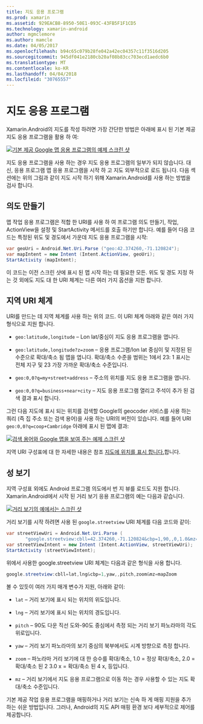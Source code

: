 ```yaml
---
title: 지도 응용 프로그램
ms.prod: xamarin
ms.assetid: 929EACB8-8950-50E1-093C-43FB5F1F1CD5
ms.technology: xamarin-android
author: mgmclemore
ms.author: mamcle
ms.date: 04/05/2017
ms.openlocfilehash: b94c65c079b28fe042a42ec04357c11f3516d205
ms.sourcegitcommit: 945df041e2180cb20af08b83cc703ecd1aedc6b0
ms.translationtype: MT
ms.contentlocale: ko-KR
ms.lasthandoff: 04/04/2018
ms.locfileid: "30765557"
---
```

# <a name="maps-application"></a>지도 응용 프로그램

Xamarin.Android의 지도를 작성 하려면 가장 간단한 방법은 아래에 표시 된 기본 제공 지도 응용 프로그램을 활용 하 여:

[![기본 제공 Google 맵 응용 프로그램의 예제 스크린 샷](maps-application-images/01-mapsapplication.png)](maps-application-images/01-mapsapplication.png#lightbox)

지도 응용 프로그램을 사용 하는 경우 지도 응용 프로그램의 일부가 되지 않습니다. 대신, 응용 프로그램 맵 응용 프로그램을 시작 하 고 지도 외부적으로 로드 됩니다. 다음 섹션에는 위의 그림과 같이 지도 시작 하기 위해 Xamarin.Android를 사용 하는 방법을 검사 합니다.


## <a name="creating-the-intent"></a>의도 만들기

맵 작업 응용 프로그램은 적합 한 URI를 사용 하 여 프로그램 의도 만들기, 작업, ActionView을 설정 및 StartActivity 메서드를 호출 하기만 합니다. 예를 들어 다음 코드는 특정된 위도 및 경도에서 가운데 지도 응용 프로그램을 시작:

```csharp
var geoUri = Android.Net.Uri.Parse ("geo:42.374260,-71.120824");
var mapIntent = new Intent (Intent.ActionView, geoUri);
StartActivity (mapIntent);
```

이 코드는 이전 스크린 샷에 표시 된 맵 시작 하는 데 필요한 모든. 위도 및 경도 지정 하는 것 외에도 지도 대 한 URI 체계는 다른 여러 가지 옵션을 지원 합니다.


## <a name="geo-uri-scheme"></a>지역 URI 체계

URI를 만드는 데 지역 체계를 사용 하는 위의 코드. 이 URI 체계 아래와 같은 여러 가지 형식으로 지원 합니다.

-   `geo:latitude,longitude` &ndash; Lon lat/중심이 지도 응용 프로그램을 엽니다. 

-   `geo:latitude,longitude?z=zoom` &ndash; 응용 프로그램/lon lat 중심이 및 지정된 된 수준으로 확대/축소 됨 맵을 엽니다. 확대/축소 수준을 범위는 1에서 23: 1 표시는 전체 지구 및 23 가장 가까운 확대/축소 수준입니다.

-   `geo:0,0?q=my+street+address` &ndash; 주소의 위치를 지도 응용 프로그램을 엽니다. 

-   `geo:0,0?q=business+near+city` &ndash; 지도 응용 프로그램 열리고 주석이 추가 된 검색 결과 표시 합니다. 


그런 다음 지도에 표시 되는 위치를 검색할 Google의 geocoder 서비스를 사용 하는 쿼리 (즉 집 주소 또는 검색 용어)을 사용 하는 URI의 버전이 있습니다. 예를 들어 URI `geo:0,0?q=coop+Cambridge` 아래에 표시 된 맵에 결과:

[![검색 용어와 Google 맵을 보여 주는 예제 스크린 샷](maps-application-images/02-mapsearch.png)](maps-application-images/02-mapsearch.png#lightbox)



지역 URI 구성표에 대 한 자세한 내용은 참조 [지도에 위치를 표시 합니다.](http://developer.android.com/guide/components/intents-common.html#Maps)합니다.


## <a name="street-view"></a>성 보기

지역 구성표 외에도 Android 프로그램 의도에서 번 지 뷰를 로드도 지원 합니다. Xamarin.Android에서 시작 된 거리 보기 응용 프로그램의 예는 다음과 같습니다.

[![거리 보기의 예에서는 스크린 샷](maps-application-images/03-streetview.png)](maps-application-images/03-streetview.png#lightbox)

거리 보기를 시작 하려면 사용 된 `google.streetview` URI 체계를 다음 코드와 같이:

```csharp
var streetViewUri = Android.Net.Uri.Parse (
       "google.streetview:cbll=42.374260,-71.120824&cbp=1,90,,0,1.0&mz=20");  
var streetViewIntent = new Intent (Intent.ActionView, streetViewUri);  
StartActivity (streetViewIntent);
```

위에서 사용한 google.streetview URI 체계는 다음과 같은 형식을 사용 합니다.

```csharp
google.streetview:cbll=lat,lng&cbp=1,yaw,,pitch,zoom&mz=mapZoom
```

볼 수 있듯이 여러 가지 매개 변수가 지원, 아래와 같이:

-   `lat` &ndash; 거리 보기에 표시 되는 위치의 위도입니다.

-   `lng` &ndash; 거리 보기에 표시 되는 위치의 경도입니다.

-   `pitch` &ndash; 90도 다운 직선 도와-90도 중심에서 측정 되는 거리 보기 파노라마의 각도 위로입니다.

-   `yaw` &ndash; 거리 보기 파노라마의 보기 중심의 북부에서도 시계 방향으로 측정 합니다.

-   `zoom` &ndash; 파노라마 거리 보기에 대 한 승수를 확대/축소, 1.0 = 정상 확대/축소, 2.0 = 확대/축소 된 2 3.0 x = 확대/축소 된 4 x, 등입니다.

-   `mz` &ndash; 거리 보기에서 지도 응용 프로그램으로 이동 하는 경우 사용할 수 있는 지도 확대/축소 수준입니다.


기본 제공 작업 응용 프로그램을 매핑하거나 거리 보기는 신속 하 게 매핑 지원을 추가 하는 쉬운 방법입니다. 그러나, Android의 지도 API 매핑 환경 보다 세부적으로 제어를 제공합니다.
